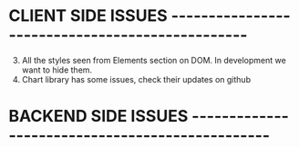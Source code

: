 
# CLIENT SIDE ISSUES ------------------------------------------------

<!-- 1. Server sends each object with _id, but how to use our own id from state reactjs. Becuase onSubmit DOM updates but doens't get the _id from database unless page refreshes.
I thought to use => let id = Math.floor(Math.random() * Math.floor(Number.MAX_VALUE));
But in this case mongodb doesn't delete user with _id that i created. (req.params.id);
At the momennt i get around by removing e.prevenDefault() from button so page refreshes and gets the _id from database. -->

<!-- 2.  IDK why but fetch return 2 empty [] before returning actual data from database. Is it something to do with react lifecycles or server ? -->

3. All the styles seen from Elements section on DOM. In development we want to hide them.
4. Chart library has some issues, check their updates on github



# BACKEND SIDE ISSUES ------------------------------------------------


